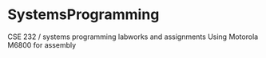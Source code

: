 # SystemsProgramming
CSE 232 / systems programming labworks and assignments
Using Motorola M6800 for assembly
